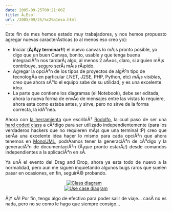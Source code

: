 ```yaml
---
date: 2005-09-25T00:21:00Z
title: Â¡Eso!
url: /2005/09/25/%c2%a1eso.html
---
```


<div style="clear:both;"></div>
<p style="text-align: justify;">Este fin de mes hemos estado muy trabajadores, y nos hemos propuesto agregar nuevas caracterÃ­sticas (o al menos eso creo yo):</p>
<ul>
<li>Iniciar (<span style="font-weight:bold;">Â¡Â¡y terminar!!</span>) el nuevo canvas lo mÃ¡s pronto posible, yo digo que un buen Canvas, bonito, usable y que tenga buena integraciÃ³n nos tardarÃ¡ algo, al menos 2 aÃ±os, claro, si alguien mÃ¡s contribuye, seguro serÃ¡ mÃ¡s rÃ¡pido.</li>
<li>Agregar la opciÃ³n de los tipos de proyectos de algÃºn tipo de tecnologÃ­a en particular (.NET, J2SE, PHP, Python, etc) <span style="font-style:italic;">mÃ¡s visibles</span>, creo que ahora sÃ³lo el equipo sabe de su utilidad, y es una excelente idea.</li>
<li>La parte que contiene los diagramas (el Notebook), debe ser editada, ahora la nueva forma de envÃ­o de mensajes entre las vistas lo requiere, ahora esta como estaba antes, y sirve, pero no sirve de la forma correcta, la idÃ³nea.</li>
</ul>
<p style="text-align: justify;">Ahora con <a href="http://rodolfocampero.blogspot.com/2005/09/autotools-para-ec-y-un-nuevo-revengexe.html">la herramienta</a> que escribiÃ³ <a href="http://rodolfocampero.blogspot.com">Rodolfo</a>, la cual paso de ser una <a href="http://en.wikipedia.org/wiki/Hardcoded">hard coded class</a> a cÃ³digo para ser utilizado independientemente (para los verdaderos hackers que no requieren mÃ¡s que una terminal :P) creo que serÃ­a una excelente idea hacer lo mismo para cada opciÃ³n que ahora tenemos en <a href="http://www.monouml.org">MonoUML</a>, podrÃ­amos tener la generaciÃ³n de cÃ³digo y la generaciÃ³n de documentaciÃ³n (Â¡que pronto estarÃ¡!) desde comandos independientes a la aplicaciÃ³n en sÃ­.</p>
<p style="text-align: justify;">Ya unÃ­ el evento del Drag and Drop, ahora ya esta todo de nuevo a la normalidad, pero aun me siguen inquietando algunos bugs raros que suelen pasar en ocasiones, en fin, seguirÃ© probando.</p>
<p style="text-align: center;">
<a href="http://static.flickr.com/28/46299696_d0ecfcf367_o.png"><img src="http://static.flickr.com/28/46299696_d0ecfcf367_m.jpg" border="0" title="Class diagram" alt="Class diagram"/></a>&nbsp;&nbsp;&nbsp;<br />
<a href="http://static.flickr.com/29/46299697_e94fb8ec7f_o.png"><img src="http://static.flickr.com/29/46299697_e94fb8ec7f_m.jpg" border="0" title="Use case diagram" alt="Use case diagram"/></a></p>
<p style="text-align: justify;">Â¡Y sÃ­! Por fin, tengo algo de efectivo para poder salir de viaje... casÃ­ no es nada, pero no se como le hago que siempre consigo... </p>
<div style="clear:both; padding-bottom: 0.25em;"></div>

